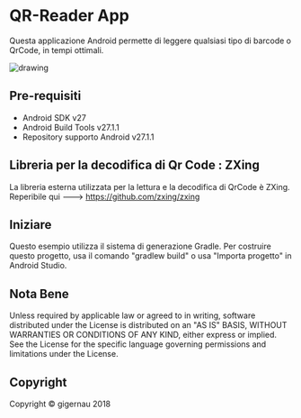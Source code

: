 # QR-Reader App

Questa applicazione Android permette di leggere qualsiasi tipo di barcode o QrCode, in tempi ottimali.

![drawing]()   



Pre-requisiti
--------------

- Android SDK v27
- Android Build Tools v27.1.1
- Repository supporto Android v27.1.1


Libreria per la decodifica di Qr Code : ZXing
----------------------------------------------
La libreria esterna utilizzata per la lettura e la decodifica di QrCode è ZXing.
Reperibile qui ---> https://github.com/zxing/zxing


Iniziare
---------------

Questo esempio utilizza il sistema di generazione Gradle. Per costruire questo progetto, usa il
comando "gradlew build" o usa "Importa progetto" in Android Studio.


Nota Bene
-----------

Unless required by applicable law or agreed to in writing, software
distributed under the License is distributed on an "AS IS" BASIS, WITHOUT
WARRANTIES OR CONDITIONS OF ANY KIND, either express or implied.  See the
License for the specific language governing permissions and limitations under
the License.


Copyright
----------

Copyright © gigernau 2018
